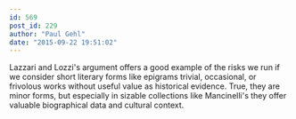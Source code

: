 ```yaml
---
id: 569
post_id: 229
author: "Paul Gehl"
date: "2015-09-22 19:51:02"
---
```

Lazzari and Lozzi's argument offers a good example of the risks we run if we consider short literary forms like epigrams trivial, occasional, or frivolous works without useful value as historical evidence. True, they are minor forms, but especially in sizable collections like Mancinelli's they offer valuable biographical data and cultural context.

